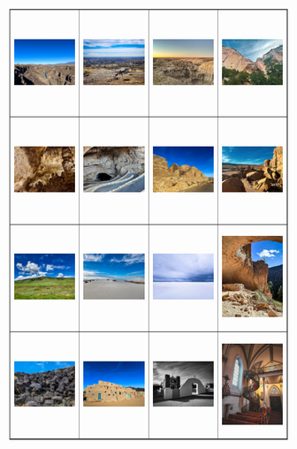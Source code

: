 <table align=center border="1">

<tr>

<td height="188"> <img src="../pics/nm_021.jpg" border=0 alt=""></img> </td>
<td height="188"> <img src="../pics/nm_022.jpg" border=0 alt=""></img> </td>
<td height="188"> <img src="../pics/nm_023.jpg" border=0 alt=""></img> </td>
<td height="188"> <img src="../pics/nm_024.jpg" border=0 alt=""></img> </td>

</tr>

<tr>

<td height="188"> <img src="../pics/nm_031.jpg" border=0 alt=""></img> </td>
<td height="188"> <img src="../pics/nm_032.jpg" border=0 alt=""></img> </td>
<td height="188"> <img src="../pics/nm_033.jpg" border=0 alt=""></img> </td>
<td height="188"> <img src="../pics/nm_034.jpg" border=0 alt=""></img> </td>

</tr>

<tr>

<td height="188"> <img src="../pics/nm_001.jpg" border=0 alt=""></img> </td>
<td height="188"> <img src="../pics/nm_002.jpg" border=0 alt=""></img> </td>
<td height="188"> <img src="../pics/nm_003.jpg" border=0 alt=""></img> </td>
<td height="188"> <img src="../pics/nm_004.jpg" border=0 alt=""></img> </td>

</tr>

<tr>

<td height="188"> <img src="../pics/nm_011.jpg" border=0 alt=""></img> </td>
<td height="188"> <img src="../pics/nm_012.jpg" border=0 alt=""></img> </td>
<td height="188"> <img src="../pics/nm_013.jpg" border=0 alt=""></img> </td>
<td height="188"> <img src="../pics/nm_014.jpg" border=0 alt=""></img> </td>

</tr>

</table>